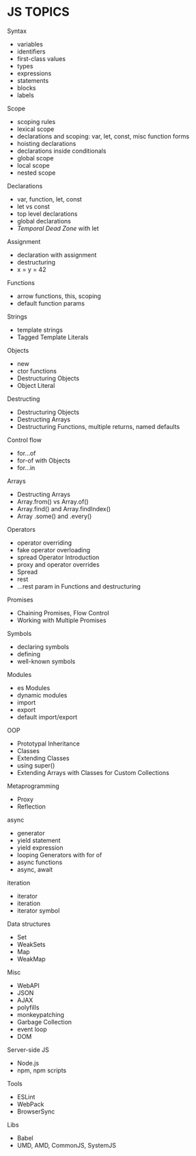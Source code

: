 # JS TOPICS


Syntax
- variables
- identifiers
- first-class values
- types
- expressions
- statements
- blocks
- labels

Scope
- scoping rules
- lexical scope
- declarations and scoping: var, let, const, misc function forms
- hoisting declarations
- declarations inside conditionals
- global scope
- local scope
- nested scope

Declarations
- var, function, let, const
- let vs const
- top level declarations
- global declarations
- *Temporal Dead Zone* with let

Assignment
- declaration with assignment
- destructuring
- x = y = 42

Functions
- arrow functions, this, scoping
- default function params

Strings
- template strings
- Tagged Template Literals

Objects
- new
- ctor functions
- Destructuring Objects
- Object Literal

Destructing
- Destructuring Objects
- Destructing Arrays
- Destructuring Functions, multiple returns, named defaults

Control flow
- for...of
- for-of with Objects
- for...in

Arrays
- Destructing Arrays
- Array.from() vs Array.of()
- Array.find() and Array.findIndex()
- Array .some() and .every()

Operators
- operator overriding
- fake operator overloading
- spread Operator Introduction
- proxy and operator overrides
- Spread
- rest
- ...rest param in Functions and destructuring

Promises
- Chaining Promises, Flow Control
- Working with Multiple Promises

Symbols
- declaring symbols
- defining
- well-known symbols

Modules
- es Modules
- dynamic modules
- import
- export
- default import/export


OOP
- Prototypal Inheritance
- Classes
- Extending Classes
- using super()
- Extending Arrays with Classes for Custom Collections

Metaprogramming
- Proxy
- Reflection

async
- generator
- yield statement
- yield expression
- looping Generators with for of
- async functions
- async, await

iteration
- iterator
- iteration
- iterator symbol

Data structures
- Set
- WeakSets
- Map
- WeakMap

Misc
- WebAPI
- JSON
- AJAX
- polyfills
- monkeypatching
- Garbage Collection
- event loop
- DOM

Server-side JS
- Node.js
- npm, npm scripts

Tools
- ESLint
- WebPack
- BrowserSync

Libs
- Babel
- UMD, AMD, CommonJS, SystemJS
